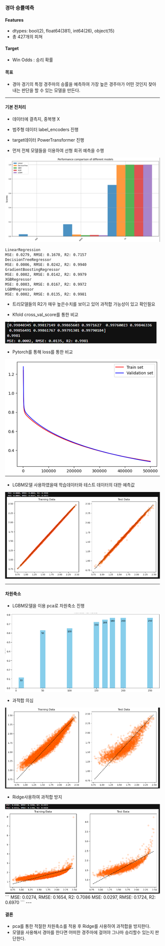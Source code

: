 ### 경마 승률예측

#### Features
         
 -  dtypes: bool(2), float64(381), int64(26), object(15)
 -  총 427개의 피쳐       

#### Target

 -  Win Odds : 승리 확률


#### 목표

 - 경마 경기의 특정 경주마의 승률을 예측하여 가장 높은 경주마가 어떤 것인지 찾아내는 판단을 할 수 있는 모델을 만든다.

---

#### 기본 전처리

- 데이터에 결측지, 중복행 X
- 범주형 데이터 label_encoders 진행
- target데이터 PowerTransformer 진행


- 먼저 전체 모델들을 이용하여 선형 회귀 예측을 수행
<img src='./image/img01.png'>

```
LinearRegression
MSE: 0.0279, RMSE: 0.1670, R2: 0.7157
DecisionTreeRegressor
MSE: 0.0006, RMSE: 0.0242, R2: 0.9940
GradientBoostingRegressor
MSE: 0.0002, RMSE: 0.0142, R2: 0.9979
XGBRegressor
MSE: 0.0003, RMSE: 0.0167, R2: 0.9972
LGBMRegressor
MSE: 0.0002, RMSE: 0.0135, R2: 0.9981

```

- 트리모델들의 R2가 매우 높은수치를 보이고 있어 과적합 가능성이 있고 확인필요

- Kfold cross_val_score를 통한 비교
<img src='./image/img02.png'>

-  Pytorch를 통해 loss를 통한 비교
<img src='./image/img03.png'>

-  LGBM모델 사용하였을때 학습데이터와 테스트 데이터의 대한 예측값
<img src='./image/img04.png'>

---

#### 차원축소

- LGBM모델을 이용 pca로 차원축소 진행
<img src='./image/img05.png'>

- 과적합 의심
<img src='./image/img06.png'>

- Ridge사용하여 과적합 방지
<img src='./image/img07.png'>
```
MSE: 0.0274, RMSE: 0.1654, R2: 0.7086
MSE: 0.0297, RMSE: 0.1724, R2: 0.6970
```
---

#### 결론

- pca를 통한 적절한 차원축소를 적용 후 Ridge를 사용하여 과적합을 방지한다.
- 모델을 사용해서 경마를 한다면 어떠한 경주마에 걸어야 그나마 승리할수 있는지 판단한다.
